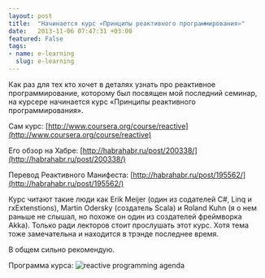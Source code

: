 ```yaml
---
layout: post
title:  "Начинается курс «Принципы реактивного программирования»"
date:   2013-11-06 07:47:31 +03:00
featured: False
tags: 
- name: e-learning
  slug: e-learning
---
```

Как раз для тех кто хочет в деталях узнать про реактивное программирование, которому был посвящен мой последний семинар, на курсере начинается курс «Принципы реактивного программирования».

Сам курс: [http://www.coursera.org/course/reactive](http://www.coursera.org/course/reactive)

Его обзор на Хабре: [http://habrahabr.ru/post/200338/](http://habrahabr.ru/post/200338/)

Перевод Реактивного Манифеста: [http://habrahabr.ru/post/195562/](http://habrahabr.ru/post/195562/)<!--more-->


Курс читают такие люди как Erik Meijer (один из содателей C#, Linq и rxExtenstions), Martin Odersky (создатель Scala) и Roland Kuhn (я о нем раньше не слышал, но похоже он один из создателей фреймворка Akka).
Только ради лекторов стоит прослушать этот курс. Хотя тема тоже замечательна и находится в трэнде последнее время.

В общем сильно рекомендую.

Программа курса:
![reactive programming agenda](https://dl.dropboxusercontent.com/u/15949847/Blog/021_reactive_programming_agenda.PNG)
